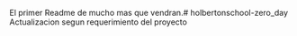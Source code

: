 El primer Readme de mucho mas que vendran.# holbertonschool-zero_day
Actualizacion segun requerimiento del proyecto
